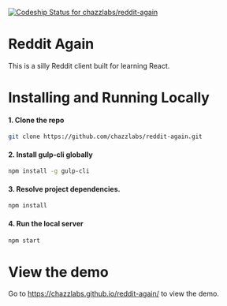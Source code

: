 [ ![Codeship Status for chazzlabs/reddit-again](https://app.codeship.com/projects/d5117ff0-daa6-0134-9999-7aec9005d4ad/status?branch=master)](https://app.codeship.com/projects/203760)

# Reddit Again

This is a silly Reddit client built for learning React.

# Installing and Running Locally

#### 1. Clone the repo
```sh
git clone https://github.com/chazzlabs/reddit-again.git
```

#### 2. Install gulp-cli globally
```sh
npm install -g gulp-cli
```

#### 3. Resolve project dependencies.
 ```sh
 npm install
 ```

#### 4. Run the local server
```sh
npm start
```

# View the demo

Go to https://chazzlabs.github.io/reddit-again/ to view the demo.
